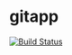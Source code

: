 # gitapp
[![Build Status](https://dev.azure.com/pritam0135/AgileProject/_apis/build/status/Devops00017.gitapp?branchName=main)](https://dev.azure.com/pritam0135/AgileProject/_build/latest?definitionId=4&branchName=main)
